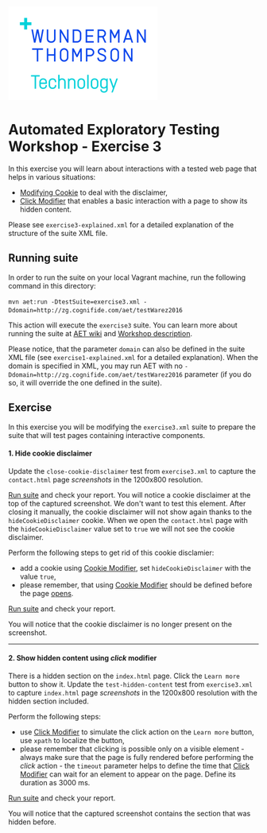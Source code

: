 ![WTT logo](../assets/wtt-logo.png)

# Automated Exploratory Testing Workshop - Exercise 3

In this exercise you will learn about interactions with a tested web page that helps in various situations:

* [Modifying Cookie](https://github.com/wttech/aet/wiki/CookieModifier) to deal with the disclaimer,
* [Click Modifier](https://github.com/wttech/aet/wiki/ClickModifier) that enables a basic interaction with a page to show its hidden content.

Please see `exercise3-explained.xml` for a detailed explanation of the structure of the suite XML file.

## Running suite
In order to run the suite on your local Vagrant machine, run the following command in this directory:

`mvn aet:run -DtestSuite=exercise3.xml -Ddomain=http://zg.cognifide.com/aet/testWarez2016`

This action will execute the `exercise3` suite.
You can learn more about running the suite at [AET wiki](https://github.com/wttech/aet/wiki/RunningSuite) and [Workshop description](https://github.com/Skejven/aet-workshop#running-suite).

Please notice, that the parameter `domain` can also be defined in the suite XML file (see `exercise1-explained.xml` for a detailed explanation).
When the domain is specified in XML, you may run AET with no `-Ddomain=http://zg.cognifide.com/aet/testWarez2016` parameter (if you do so, it will override the one defined in the suite).

## Exercise
In this exercise you will be modifying the `exercise3.xml` suite to prepare the suite that will test pages containing interactive components.

#### 1. Hide cookie disclaimer
Update the `close-cookie-disclaimer` test from `exercise3.xml` to capture the `contact.html` page *screenshots* in the 1200x800 resolution.

[Run suite](#running-suite) and check your report. You will notice a cookie disclaimer at the top of the captured screenshot. We don't want to test this element.
After closing it manually, the cookie disclaimer will not show again thanks to the `hideCookieDisclaimer` cookie.
When we open the `contact.html` page with the `hideCookieDisclaimer` value set to `true` we will not see the cookie disclaimer.

Perform the following steps to get rid of this cookie disclamier:
   * add a cookie using [Cookie Modifier](https://github.com/wttech/aet/wiki/CookieModifier), set `hideCookieDisclaimer` with the value `true`,
   * please remember, that using [Cookie Modifier](https://github.com/wttech/aet/wiki/CookieModifier) should be defined before the page [opens](https://github.com/wttech/aet/wiki/Open).

[Run suite](#running-suite) and check your report.

You will notice that the cookie disclaimer is no longer present on the screenshot.

------

#### 2. Show hidden content using *click* modifier
There is a hidden section on the `index.html` page. Click the `Learn more` button to show it.
Update the `test-hidden-content` test from `exercise3.xml` to capture `index.html` page *screenshots* in the 1200x800 resolution with the hidden section included.

Perform the following steps:
   * use [Click Modifier](https://github.com/wttech/aet/wiki/ClickModifier) to simulate the click action on the `Learn more` button, use `xpath` to localize the button,
   * please remember that clicking is possible only on a visible element - always make sure that the page is fully rendered before 
   performing the *click* action - the `timeout` parameter helps to define the time that [Click Modifier](https://github.com/wttech/aet/wiki/ClickModifier) can wait for an element to appear on the page.
   Define its duration as 3000 ms.
   
[Run suite](#running-suite) and check your report.

You will notice that the captured screenshot contains the section that was hidden before.